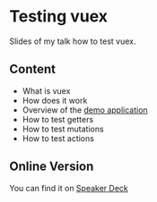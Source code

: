 # Testing vuex

Slides of my talk how to test vuex.

## Content

- What is vuex
- How does it work
- Overview of the [demo application](https://github.com/apertureless/vuex-notes-app)
- How to test getters
- How to test mutations
- How to test actions

## Online Version

You can find it on [Speaker Deck](https://speakerdeck.com/apertureless/testing-vuex)